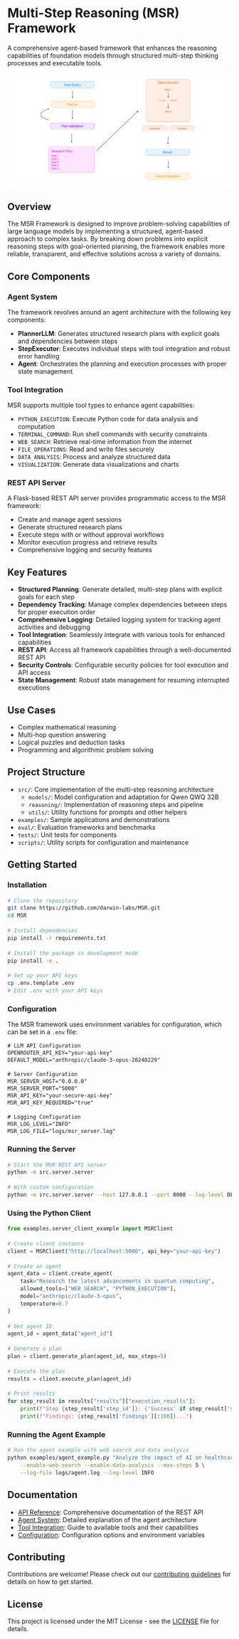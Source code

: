 # Multi-Step Reasoning (MSR) Framework

A comprehensive agent-based framework that enhances the reasoning capabilities of foundation models through structured multi-step thinking processes and executable tools.

![Multi-Step Reasoning Architecture](static/assets/Multi-Step-Reasoning-Architecture-Horizontal.png)

## Overview

The MSR Framework is designed to improve problem-solving capabilities of large language models by implementing a structured, agent-based approach to complex tasks. By breaking down problems into explicit reasoning steps with goal-oriented planning, the framework enables more reliable, transparent, and effective solutions across a variety of domains.

## Core Components

### Agent System

The framework revolves around an agent architecture with the following key components:

- **PlannerLLM**: Generates structured research plans with explicit goals and dependencies between steps
- **StepExecutor**: Executes individual steps with tool integration and robust error handling
- **Agent**: Orchestrates the planning and execution processes with proper state management

### Tool Integration

MSR supports multiple tool types to enhance agent capabilities:

- `PYTHON_EXECUTION`: Execute Python code for data analysis and computation
- `TERMINAL_COMMAND`: Run shell commands with security constraints
- `WEB_SEARCH`: Retrieve real-time information from the internet
- `FILE_OPERATIONS`: Read and write files securely
- `DATA_ANALYSIS`: Process and analyze structured data
- `VISUALIZATION`: Generate data visualizations and charts

### REST API Server

A Flask-based REST API server provides programmatic access to the MSR framework:

- Create and manage agent sessions
- Generate structured research plans
- Execute steps with or without approval workflows
- Monitor execution progress and retrieve results
- Comprehensive logging and security features

## Key Features

- **Structured Planning**: Generate detailed, multi-step plans with explicit goals for each step
- **Dependency Tracking**: Manage complex dependencies between steps for proper execution order
- **Comprehensive Logging**: Detailed logging system for tracking agent activities and debugging
- **Tool Integration**: Seamlessly integrate with various tools for enhanced capabilities
- **REST API**: Access all framework capabilities through a well-documented REST API
- **Security Controls**: Configurable security policies for tool execution and API access
- **State Management**: Robust state management for resuming interrupted executions

## Use Cases

- Complex mathematical reasoning
- Multi-hop question answering
- Logical puzzles and deduction tasks
- Programming and algorithmic problem solving

## Project Structure

- `src/`: Core implementation of the multi-step reasoning architecture
  - `models/`: Model configuration and adaptation for Qwen QWQ 32B
  - `reasoning/`: Implementation of reasoning steps and pipeline
  - `utils/`: Utility functions for prompts and other helpers
- `examples/`: Sample applications and demonstrations
- `eval/`: Evaluation frameworks and benchmarks
- `tests/`: Unit tests for components
- `scripts/`: Utility scripts for configuration and maintenance

## Getting Started

### Installation

```bash
# Clone the repository
git clone https://github.com/darwin-labs/MSR.git
cd MSR

# Install dependencies
pip install -r requirements.txt

# Install the package in development mode
pip install -e .

# Set up your API keys
cp .env.template .env
# Edit .env with your API keys
```

### Configuration

The MSR framework uses environment variables for configuration, which can be set in a `.env` file:

```
# LLM API Configuration
OPENROUTER_API_KEY="your-api-key"
DEFAULT_MODEL="anthropic/claude-3-opus-20240229"

# Server Configuration
MSR_SERVER_HOST="0.0.0.0"
MSR_SERVER_PORT="5000"
MSR_API_KEY="your-secure-api-key"
MSR_API_KEY_REQUIRED="true"

# Logging Configuration
MSR_LOG_LEVEL="INFO"
MSR_LOG_FILE="logs/msr_server.log"
```

### Running the Server

```bash
# Start the MSR REST API server
python -m src.server.server

# With custom configuration
python -m src.server.server --host 127.0.0.1 --port 8000 --log-level DEBUG --log-file logs/debug.log
```

### Using the Python Client

```python
from examples.server_client_example import MSRClient

# Create client instance
client = MSRClient("http://localhost:5000", api_key="your-api-key")

# Create an agent
agent_data = client.create_agent(
    task="Research the latest advancements in quantum computing",
    allowed_tools=["WEB_SEARCH", "PYTHON_EXECUTION"],
    model="anthropic/claude-3-opus",
    temperature=0.7
)

# Get agent ID
agent_id = agent_data["agent_id"]

# Generate a plan
plan = client.generate_plan(agent_id, max_steps=5)

# Execute the plan
results = client.execute_plan(agent_id)

# Print results
for step_result in results["results"]["execution_results"]:
    print(f"Step {step_result['step_id']}: {'Success' if step_result['success'] else 'Failed'}")
    print(f"Findings: {step_result['findings'][:100]}...")
```

### Running the Agent Example

```bash
# Run the agent example with web search and data analysis
python examples/agent_example.py "Analyze the impact of AI on healthcare in 2023" \
    --enable-web-search --enable-data-analysis --max-steps 5 \
    --log-file logs/agent.log --log-level INFO
```

## Documentation

- [API Reference](docs/api_reference.md): Comprehensive documentation of the REST API
- [Agent System](docs/agent_system.md): Detailed explanation of the agent architecture
- [Tool Integration](docs/tools.md): Guide to available tools and their capabilities
- [Configuration](docs/configuration.md): Configuration options and environment variables

## Contributing

Contributions are welcome! Please check out our [contributing guidelines](CONTRIBUTING.md) for details on how to get started.

## License

This project is licensed under the MIT License - see the [LICENSE](LICENSE) file for details. 
